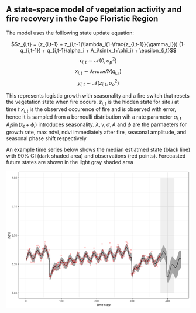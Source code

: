 ## A state-space model of vegetation activity and fire recovery in the Cape Floristic Region

The model uses the folllowing state update equation:

$$z_{i,t} = (z_{i,t-1} + z_{i,t-1}\lambda_i(1-\frac{z_{i,t-1}}{\gamma_i})) (1-q_{i,t-1}) + q_{i,t-1}\alpha_i +  A_i\sin(x_t+\phi_i) +  \epsilon_{i,t}$$
$$\epsilon_{i,t} \sim \mathcal{N}(0,\sigma_p^{2})$$
$$x_{i,t} \sim \mathcal{bernoulli}(q_{i,t})$$
$$y_{i,t} \sim \mathcal{N}(z_{i,t},\sigma_o^{2})$$

This represents logistic growth with seasonality and a fire switch that resets the vegetation state when fire occurs.
$z_{i,t}$ is the hidden state for site $i$ at time $t$
 $x_{i,t}$ is the observed occurence of fire and is observed with error, hence it is sampled from a bernoulli distribution wih a rate parameter $q_{i,t}$
 $A_i\sin(x_t+\phi_i)$ introduces seasonality. 
 $\lambda, \gamma, \alpha, A$ and $\phi$ are the parmaeters for growth rate, max ndvi, ndvi immediately after fire, seasonal amplitude, and seasonal phase shift respectively

An example time series below shows the median estiatmed state (black line) with 90% CI (dark shaded area) and observations (red points). Forecasted future states are shown in the light gray shaded area

![example ts](test_ts.png)